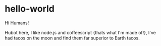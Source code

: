 # hello-world


Hi Humans!

Hubot here, I like node.js and coffeescript {thats what I'm made of!},
I've had tacos on the moon and find them far superior to Earth tacos.
